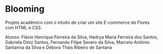 # Blooming

Projeto acadêmico com o intuito de criar um site E-commerce de Flores com HTML e CSS.

Alunos: Flávio Henrique Ferreira da Silva, Hadrya Maria Ferreira dos Santos, Gabriela Diniz Santos, Fernando Filipe Severo da Silva, Marcelo Antônio Santanna da Silva e Débora Thais Ribeiro de Santana
